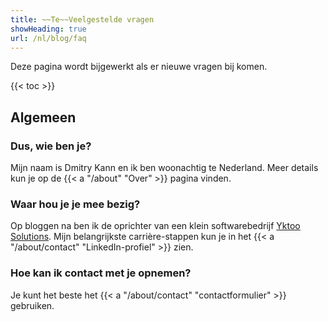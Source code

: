 ```yaml
---
title: ~~Te~~Veelgestelde vragen
showHeading: true
url: /nl/blog/faq
---
```


Deze pagina wordt bijgewerkt als er nieuwe vragen bij komen.

{{< toc >}}

## Algemeen

### Dus, wie ben je?

Mijn naam is Dmitry Kann en ik ben woonachtig te Nederland. Meer details kun je op de {{< a "/about" "Over" >}} pagina vinden.

### Waar hou je je mee bezig?

Op bloggen na ben ik de oprichter van een klein softwarebedrijf [Yktoo Solutions](https://yktoo.solutions/). Mijn belangrijkste carrière-stappen kun je in het {{< a "/about/contact" "LinkedIn-profiel" >}} zien.

### Hoe kan ik contact met je opnemen?

Je kunt het beste het {{< a "/about/contact" "contactformulier" >}} gebruiken.
